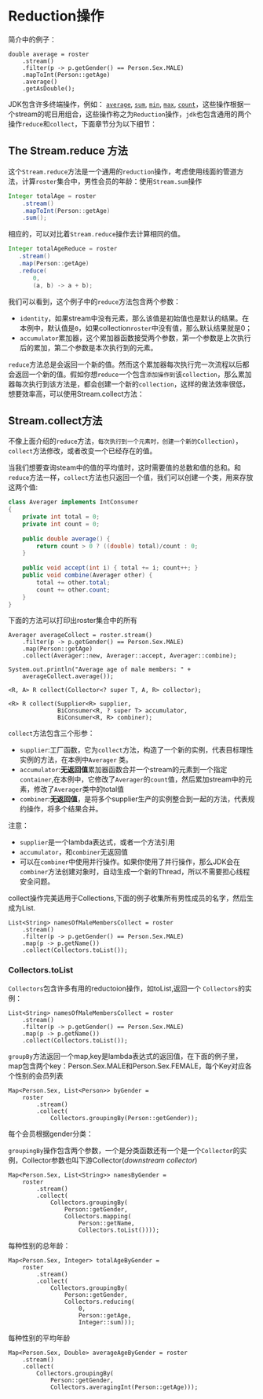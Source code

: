# Reduction操作

简介中的例子：

```
double average = roster
    .stream()
    .filter(p -> p.getGender() == Person.Sex.MALE)
    .mapToInt(Person::getAge)
    .average()
    .getAsDouble();
```

JDK包含许多终端操作，例如： [`average`](https://docs.oracle.com/javase/8/docs/api/java/util/stream/IntStream.html#average--java/lang/reflect/Executable.html), [`sum`](https://docs.oracle.com/javase/8/docs/api/java/util/stream/IntStream.html#sum--), [`min`](https://docs.oracle.com/javase/8/docs/api/java/util/stream/Stream.html#min-java.util.Comparator-), [`max`](https://docs.oracle.com/javase/8/docs/api/java/util/stream/Stream.html#max-java.util.Comparator-),  [`count`](https://docs.oracle.com/javase/8/docs/api/java/util/stream/Stream.html#count--)，这些操作根据一个stream的呢日用组合，这些操作称之为`Reduction`操作，`jdk`也包含通用的两个操作`reduce`和`collect`，下面章节分为以下细节：

## The Stream.reduce 方法

这个`Stream.reduce`方法是一个通用的`reduction`操作，考虑使用线面的管道方法，计算`roster`集合中，男性会员的年龄：使用`Stream.sum`操作

```java
Integer totalAge = roster
    .stream()
    .mapToInt(Person::getAge)
    .sum();
```

相应的，可以对比着`Stream.reduce`操作去计算相同的值。

```java
Integer totalAgeReduce = roster
   .stream()
   .map(Person::getAge)
   .reduce(
       0,
       (a, b) -> a + b);
```

我们可以看到，这个例子中的`reduce`方法包含两个参数：

- `identity`，如果stream中没有元素，那么该值是初始值也是默认的结果。在本例中，默认值是`0`，如果collection`roster`中没有值，那么默认结果就是0；
- `accumulator`累加器，这个累加器函数接受两个参数，第一个参数是上次执行后的累加，第二个参数是本次执行到的元素。

`reduce`方法总是会返回一个新的值。然而这个累加器每次执行完一次流程以后都会返回一个新的值。假如你想`reduce`一个包含`添加操作到`该`collection`，那么累加器每次执行到该方法是，都会创建一个新的`collection`，这样的做法效率很低，想要效率高，可以使用Stream.collect方法：

## Stream.collect方法

不像上面介绍的`reduce`方法，`每次执行到一个元素时，创建一个新的Collection）`，`collect`方法修改，或者改变一个已经存在的值。

当我们想要查询steam中的值的平均值时，这时需要值的总数和值的总和。和`reduce`方法一样，`collect`方法也只返回一个值，我们可以创建一个类，用来存放这两个值:

```java
class Averager implements IntConsumer
{
    private int total = 0;
    private int count = 0;
        
    public double average() {
        return count > 0 ? ((double) total)/count : 0;
    }
        
    public void accept(int i) { total += i; count++; }
    public void combine(Averager other) {
        total += other.total;
        count += other.count;
    }
}
```

下面的方法可以打印出roster集合中的所有



```
Averager averageCollect = roster.stream()
    .filter(p -> p.getGender() == Person.Sex.MALE)
    .map(Person::getAge)
    .collect(Averager::new, Averager::accept, Averager::combine);
                   
System.out.println("Average age of male members: " +
    averageCollect.average());
```

```
<R, A> R collect(Collector<? super T, A, R> collector);
```

```
<R> R collect(Supplier<R> supplier,
              BiConsumer<R, ? super T> accumulator,
              BiConsumer<R, R> combiner);
```

`collect`方法包含三个形参：

- `supplier`:工厂函数，它为`collect`方法，构造了一个新的实例，代表目标理性实例的方法，在本例中`Averager`	类。
- `accumulator`:**无返回值**累加器函数合并一个stream的元素到一个指定`container`,在本例中，它修改了`Averager`的`count`值，然后累加stream中的元素，修改了`Averager`类中的total值
- `combiner`:**无返回值**，是将多个supplier生产的实例整合到一起的方法，代表规约操作，将多个结果合并。



注意：

- `supplier`是一个lambda表达式，或者一个方法引用
- `accumulator`，和`combiner`无返回值
- 可以在`combiner`中使用并行操作。如果你使用了并行操作，那么JDK会在`combiner`方法创建对象时，自动生成一个新的Thread，所以不需要担心线程安全问题。



collect操作完美适用于Collections,下面的例子收集所有男性成员的名字，然后生成为List.

```
List<String> namesOfMaleMembersCollect = roster
    .stream()
    .filter(p -> p.getGender() == Person.Sex.MALE)
    .map(p -> p.getName())
    .collect(Collectors.toList());
```

### Collectors.toList

`Collectors`包含许多有用的reductoion操作，如toList,返回一个	`Collectors`的实例：

```
List<String> namesOfMaleMembersCollect = roster
    .stream()
    .filter(p -> p.getGender() == Person.Sex.MALE)
    .map(p -> p.getName())
    .collect(Collectors.toList());
```

`groupBy`方法返回一个map,key是lambda表达式的返回值，在下面的例子里，map包含两个key：Person.Sex.MALE和Person.Sex.FEMALE，每个Key对应各个性别的会员列表

```
Map<Person.Sex, List<Person>> byGender =
    roster
        .stream()
        .collect(
            Collectors.groupingBy(Person::getGender));
```



每个会员根据gender分类：

`groupingBy`操作包含两个参数，一个是分类函数还有一个是一个`Collector`的实例，Collector参数也叫下游Collector(*downstream collector*)

```
Map<Person.Sex, List<String>> namesByGender =
    roster
        .stream()
        .collect(
            Collectors.groupingBy(
                Person::getGender,                      
                Collectors.mapping(
                    Person::getName,
                    Collectors.toList())));
```

每种性别的总年龄：

```
Map<Person.Sex, Integer> totalAgeByGender =
    roster
        .stream()
        .collect(
            Collectors.groupingBy(
                Person::getGender,                      
                Collectors.reducing(
                    0,
                    Person::getAge,
                    Integer::sum)));
```

每种性别的平均年龄

```
Map<Person.Sex, Double> averageAgeByGender = roster
    .stream()
    .collect(
        Collectors.groupingBy(
            Person::getGender,                      
            Collectors.averagingInt(Person::getAge)));
```